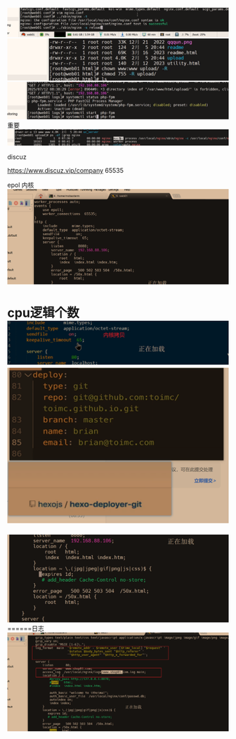 ![image.png](https://raw.githubusercontent.com/youtubhexo/obsition-images-zhangwangyan/main/20250712083725.png)
![image.png](https://raw.githubusercontent.com/youtubhexo/obsition-images-zhangwangyan/main/20250712083846.png)
![image.png](https://raw.githubusercontent.com/youtubhexo/obsition-images-zhangwangyan/main/20250712083923.png)
重要
![image.png](https://raw.githubusercontent.com/youtubhexo/obsition-images-zhangwangyan/main/20250712090125.png)


discuz

https://www.discuz.vip/company
65535

 epol 内核
![image.png](https://raw.githubusercontent.com/youtubhexo/obsition-images-zhangwangyan/main/20250712121245.png)



cpu逻辑个数
![image.png](https://raw.githubusercontent.com/youtubhexo/obsition-images-zhangwangyan/main/20250712121500.png)
![image.png](https://raw.githubusercontent.com/youtubhexo/obsition-images-zhangwangyan/main/20250712142229.png)
====
![image.png](https://raw.githubusercontent.com/youtubhexo/obsition-images-zhangwangyan/main/20250712153334.png)
======日志
![image.png](https://raw.githubusercontent.com/youtubhexo/obsition-images-zhangwangyan/main/20250712175132.png)
